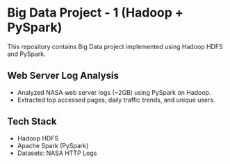 # Big Data Project - 1 (Hadoop + PySpark)

This repository contains Big Data project implemented using Hadoop HDFS and PySpark.

## Web Server Log Analysis
   - Analyzed NASA web server logs (~2GB) using PySpark on Hadoop.  
   - Extracted top accessed pages, daily traffic trends, and unique users.

## Tech Stack
- Hadoop HDFS
- Apache Spark (PySpark)
- Datasets: NASA HTTP Logs

